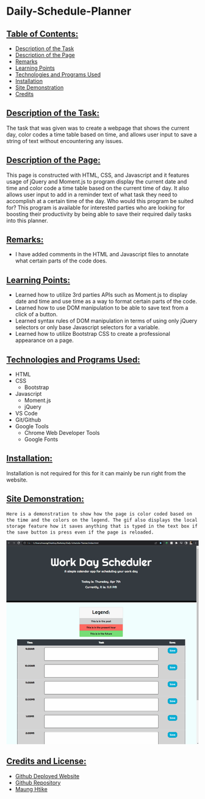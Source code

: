 # Daily-Schedule-Planner

## <ins> Table of Contents: </ins>

- [Description of the Task](#description-of-the-task)
- [Description of the Page](#description-of-the-page)
- [Remarks](#remarks)
- [Learning Points](#learning-points)
- [Technologies and Programs Used](#technologies-and-programs-used)
- [Installation](#installation)
- [Site Demonstration](#site-demonstration)
- [Credits](#credits)


## <ins> Description of the Task: </ins>

The task that was given was to create a webpage that shows the current day, color codes a time table based on time, and allows user input to save a string of text without encountering any issues.  

## <ins> Description of the Page: </ins>

This page is constructed with HTML, CSS, and Javascript and it features usage of jQuery and Moment.js to program display the current date and time and color code a time table based on the current time of day. It also allows user input to add in a reminder text of what task they need to accomplish at a certain time of the day. Who would this program be suited for? This program is available for interested parties who are looking for boosting their productivity by being able to save their required daily tasks into this planner. 

## <ins> Remarks: </ins>

- I have added comments in the HTML and Javascript files to annotate what certain parts of the code does.

## <ins> Learning Points: </ins>

- Learned how to utilize 3rd parties APIs such as Moment.js to display date and time and use time as a way to format certain parts of the code.
- Learned how to use DOM manipulation to be able to save text from a click of a button.
- Learned syntax rules of DOM manipulation in terms of using only jQuery selectors or only base Javascript selectors for a variable.
- Learned how to utilize Bootstrap CSS to create a professional appearance on a page.

## <ins> Technologies and Programs Used: </ins>

- HTML
- CSS
    - Bootstrap
- Javascript
    - Moment.js
    - jQuery
- VS Code
- Git/Github
- Google Tools
    - Chrome Web Developer Tools
    - Google Fonts

## <ins> Installation: </ins>

Installation is not required for this for it can mainly be run right from the website.

## <ins> Site Demonstration: </ins>

    Here is a demonstration to show how the page is color coded based on the time and the colors on the legend. The gif also displays the local storage feature how it saves anything that is typed in the text box if the save button is press even if the page is reloaded.

![Site Demonstration](./assets/site%20demonstration/site-demonstration.gif)

## <ins> Credits and License: </ins>

- [Github Deployed Website](https://sfzmango.github.io/Daily-Schedule-Planner/)
- [Github Repository](https://github.com/Sfzmango/Daily-Schedule-Planner)
- [Maung Htike](https://github.com/Sfzmango)
